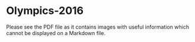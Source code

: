# Olympics-2016

Please see the PDF file as it contains images with useful information which cannot be displayed on a Markdown file. 
